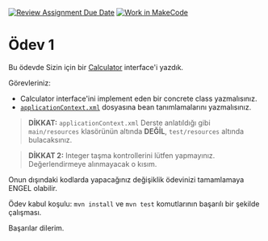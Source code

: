 [![Review Assignment Due Date](https://classroom.github.com/assets/deadline-readme-button-22041afd0340ce965d47ae6ef1cefeee28c7c493a6346c4f15d667ab976d596c.svg)](https://classroom.github.com/a/JyTH8zaF)
[![Work in MakeCode](https://classroom.github.com/assets/work-in-make-code-8824cc13a1a3f34ffcd245c82f0ae96fdae6b7d554b6539aec3a03a70825519c.svg)](https://classroom.github.com/online_ide?assignment_repo_id=18132419&assignment_repo_type=AssignmentRepo)
# Ödev 1

Bu ödevde Sizin için bir [Calculator](src/main/java/dev/patika/definexjavaspringbootbootcamp2025.hw2/service/Calculator.java) interface'i yazdık.

Görevleriniz:

- Calculator interface'ini implement eden bir concrete class yazmalısınız.
- [`applicationContext.xml`](src/test/resources/applicationContext.xml) dosyasına bean tanımlamalarını yazmalısınız.

> **DİKKAT:** `applicationContext.xml` Derste anlatıldığı gibi `main/resources` klasörünün altında **DEĞİL**, `test/resources` altında bulacaksınız.

> **DİKKAT 2:** Integer taşma kontrollerini lütfen yapmayınız. Değerlendirmeye alınmayacak o kısım.

Onun dışındaki kodlarda yapacağınız değişiklik ödevinizi tamamlamaya ENGEL olabilir.

Ödev kabul koşulu: `mvn install` ve `mvn test` komutlarının başarılı bir şekilde çalışması.

Başarılar dilerim.

